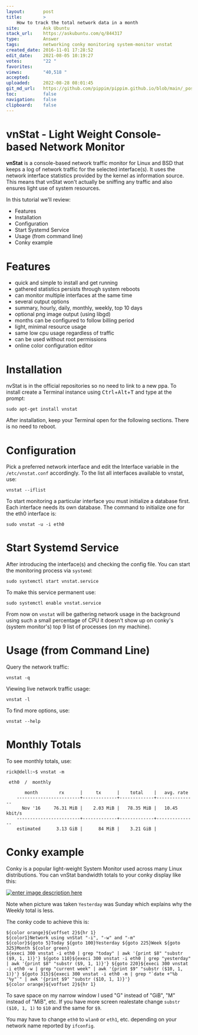 ```yaml
---
layout:       post
title:        >
    How to track the total network data in a month
site:         Ask Ubuntu
stack_url:    https://askubuntu.com/q/844317
type:         Answer
tags:         networking conky monitoring system-monitor vnstat
created_date: 2016-11-01 17:28:52
edit_date:    2021-08-05 10:19:27
votes:        "22 "
favorites:    
views:        "40,518 "
accepted:     
uploaded:     2022-08-28 08:01:45
git_md_url:   https://github.com/pippim/pippim.github.io/blob/main/_posts/2016/2016-11-01-How-to-track-the-total-network-data-in-a-month.md
toc:          false
navigation:   false
clipboard:    false
---
```


# vnStat - Light Weight Console-based Network Monitor

**vnStat** is a console-based network traffic monitor for Linux and BSD that keeps a log of network traffic for the selected interface(s). It uses the network interface statistics provided by the kernel as information source. This means that vnStat won't actually be sniffing any traffic and also ensures light use of system resources.

In this tutorial we'll review:

 - Features
 - Installation
 - Configuration
 - Start Systemd Service
 - Usage (from command line)
 - Conky example

# Features

 - quick and simple to install and get running
 - gathered statistics persists through system reboots
 - can monitor multiple interfaces at the same time
 - several output options
 - summary, hourly, daily, monthly, weekly, top 10 days
 - optional png image output (using libgd) 
 - months can be configured to follow billing period
 - light, minimal resource usage
 - same low cpu usage regardless of traffic
 - can be used without root permissions
 - online color configuration editor

# Installation

nvStat is in the official repositories so no need to link to a new ppa. To install create a Terminal instance using <kbd>Ctrl</kbd>+<kbd>Alt</kbd>+<kbd>T</kbd> and type at the prompt:

``` 
sudo apt-get install vnstat
```

After installation, keep your Terminal open for the following sections. There is no need to reboot.

# Configuration

Pick a preferred network interface and edit the Interface variable in the  `/etc/vnstat.conf` accordingly. To the list all interfaces available to vnstat, use:

``` 
vnstat --iflist
```

To start monitoring a particular interface you must initialize a database first. Each interface needs its own database. The command to initialize one for the eth0 interface is:

``` 
sudo vnstat -u -i eth0 
```

# Start Systemd Service

After introducing the interface(s) and checking the config file. You can start the monitoring process via `systemd`:

``` 
sudo systemctl start vnstat.service
```

To make this service permanent use:

``` 
sudo systemctl enable vnstat.service
```

From now on `vnstat` will be gathering network usage in the background using such a small percentage of CPU it doesn't show up on conky's (system monitor's) top 9 list of processes (on my machine).

# Usage (from Command Line)

Query the network traffic:

``` 
vnstat -q
```

Viewing live network traffic usage:

``` 
vnstat -l
```

To find more options, use:

``` 
vnstat --help
```

# Monthly Totals

To see monthly totals, use:

``` 
rick@dell:~$ vnstat -m

 eth0  /  monthly

       month        rx      |     tx      |    total    |   avg. rate
    ------------------------+-------------+-------------+---------------
      Nov '16     76.31 MiB |    2.03 MiB |   78.35 MiB |   10.45 kbit/s
    ------------------------+-------------+-------------+---------------
    estimated      3.13 GiB |      84 MiB |    3.21 GiB |
```

# Conky example

Conky is a popular light-weight System Monitor used across many Linux distributions. You can vnStat bandwidth totals to your conky display like this:

[![enter image description here][1]][1]

Note when picture was taken `Yesterday` was Sunday which explains why the Weekly total is less.

The conky code to achieve this is:

``` 
${color orange}${voffset 2}${hr 1}
${color1}Network using vnStat "-i", "-w" and "-m"
${color}${goto 5}Today ${goto 100}Yesterday ${goto 225}Week ${goto 325}Month ${color green}
${execi 300 vnstat -i eth0 | grep "today" | awk '{print $8" "substr ($9, 1, 1)}'} ${goto 110}${execi 300 vnstat -i eth0 | grep "yesterday" | awk '{print $8" "substr ($9, 1, 1)}'} ${goto 220}${execi 300 vnstat -i eth0 -w | grep "current week" | awk '{print $9" "substr ($10, 1, 1)}'} ${goto 315}${execi 300 vnstat -i eth0 -m | grep "`date +"%b '%y"`" | awk '{print $9" "substr ($10, 1, 1)}'}
${color orange}${voffset 2}${hr 1}
```

To save space on my narrow window I used "G" instead of "GiB", "M" instead of "MiB", etc. If you have more screen realestate change `substr ($10, 1, 1)` to `$10` and the same for `$9`.

You may have to change `eth0` to `wlan0` or `eth1`, etc. depending on your network name reported by `ifconfig`.


  [1]: https://i.stack.imgur.com/vDbR5.png

<!-- dummy comment to fulfill minimum character limit -->
